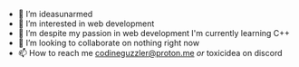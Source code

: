 - 👋 I’m ideasunarmed
- 👀 I’m interested in web development 
- 🌱 I’m despite my passion in web development I'm currently learning C++
- 💞️ I’m looking to collaborate on nothing right now
- 📫 How to reach me codineguzzler@proton.me *or* toxicidea on discord
